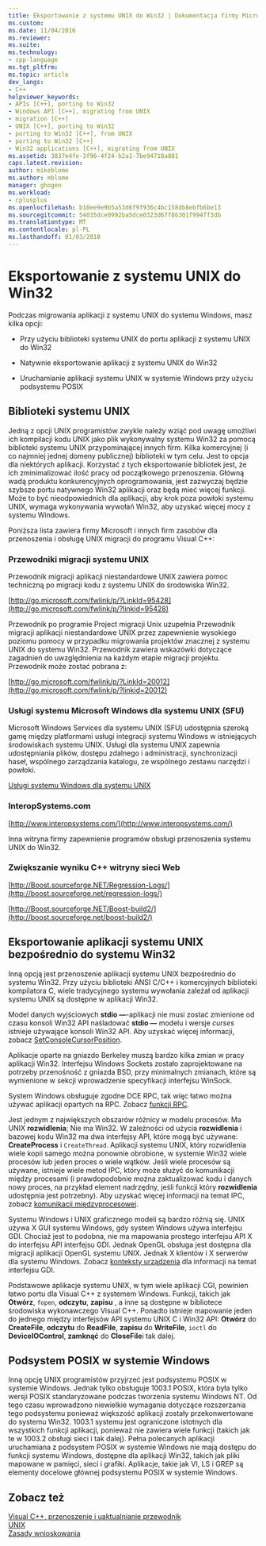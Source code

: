 ```yaml
---
title: Eksportowanie z systemu UNIX do Win32 | Dokumentacja firmy Microsoft
ms.custom: 
ms.date: 11/04/2016
ms.reviewer: 
ms.suite: 
ms.technology:
- cpp-language
ms.tgt_pltfrm: 
ms.topic: article
dev_langs:
- C++
helpviewer_keywords:
- APIs [C++], porting to Win32
- Windows API [C++], migrating from UNIX
- migration [C++]
- UNIX [C++], porting to Win32
- porting to Win32 [C++], from UNIX
- porting to Win32 [C++]
- Win32 applications [C++], migrating from UNIX
ms.assetid: 3837e4fe-3f96-4f24-b2a1-7be94718a881
caps.latest.revision: 
author: mikeblome
ms.author: mblome
manager: ghogen
ms.workload:
- cplusplus
ms.openlocfilehash: b10ee9e9b5a53d6f9f936c4bc158db8ebfb6be13
ms.sourcegitcommit: 54035dce0992ba5dce0323d67f86301f994ff3db
ms.translationtype: MT
ms.contentlocale: pl-PL
ms.lasthandoff: 01/03/2018
---
```

# <a name="porting-from-unix-to-win32"></a>Eksportowanie z systemu UNIX do Win32
Podczas migrowania aplikacji z systemu UNIX do systemu Windows, masz kilka opcji:  
  
-   Przy użyciu biblioteki systemu UNIX do portu aplikacji z systemu UNIX do Win32  
  
-   Natywnie eksportowanie aplikacji z systemu UNIX do Win32  
  
-   Uruchamianie aplikacji systemu UNIX w systemie Windows przy użyciu podsystemu POSIX  
  
## <a name="unix-libraries"></a>Biblioteki systemu UNIX  
 Jedną z opcji UNIX programistów zwykle należy wziąć pod uwagę umożliwi ich kompilacji kodu UNIX jako plik wykonywalny systemu Win32 za pomocą biblioteki systemu UNIX przypominającej innych firm. Kilka komercyjnej (i co najmniej jednej domeny publicznej) biblioteki w tym celu. Jest to opcja dla niektórych aplikacji. Korzystać z tych eksportowanie bibliotek jest, że ich zminimalizować ilość pracy od początkowego przenoszenia. Główną wadą produktu konkurencyjnych oprogramowania, jest zazwyczaj będzie szybsze portu natywnego Win32 aplikacji oraz będą mieć więcej funkcji. Może to być nieodpowiednich dla aplikacji, aby krok poza powłoki systemu UNIX, wymaga wykonywania wywołań Win32, aby uzyskać więcej mocy z systemu Windows.  
  
 Poniższa lista zawiera firmy Microsoft i innych firm zasobów dla przenoszenia i obsługę UNIX migracji do programu Visual C++:  
  
### <a name="unix-migration-guides"></a>Przewodniki migracji systemu UNIX  
 Przewodnik migracji aplikacji niestandardowe UNIX zawiera pomoc techniczną po migracji kodu z systemu UNIX do środowiska Win32.  
  
 [http://go.microsoft.com/fwlink/p/?LinkId=95428](http://go.microsoft.com/fwlink/p/?linkid=95428)  
  
 Przewodnik po programie Project migracji Unix uzupełnia Przewodnik migracji aplikacji niestandardowe UNIX przez zapewnienie wysokiego poziomu pomocy w przypadku migrowania projektów znacznej z systemu UNIX do systemu Win32. Przewodnik zawiera wskazówki dotyczące zagadnień do uwzględnienia na każdym etapie migracji projektu. Przewodnik może zostać pobrana z:  
  
 [http://go.microsoft.com/fwlink/p/?LinkId=20012](http://go.microsoft.com/fwlink/p/?linkid=20012)  
  
### <a name="microsoft-windows-services-for-unix-sfu"></a>Usługi systemu Microsoft Windows dla systemu UNIX (SFU)  
 Microsoft Windows Services dla systemu UNIX (SFU) udostępnia szeroką gamę między platformami usługi integracji systemu Windows w istniejących środowiskach systemu UNIX. Usługi dla systemu UNIX zapewnia udostępniania plików, dostępu zdalnego i administracji, synchronizacji haseł, wspólnego zarządzania katalogu, ze wspólnego zestawu narzędzi i powłoki.  
  
 [Usługi systemu Windows dla systemu UNIX](http://www.microsoft.com/downloads/details.aspx?FamilyID=896c9688-601b-44f1-81a4-02878ff11778&displaylang=en)  
  
### <a name="interopsystemscom"></a>InteropSystems.com  
 [http://www.interopsystems.com/](http://www.interopsystems.com/)  
  
 Inna witryna firmy zapewnienie programów obsługi przenoszenia systemu UNIX do Win32.  
  
### <a name="c-boost-web-site"></a>Zwiększanie wyniku C++ witryny sieci Web  
 [http://Boost.sourceforge.NET/Regression-Logs/](http://boost.sourceforge.net/regression-logs/)  
  
 [http://Boost.sourceforge.NET/Boost-build2/](http://boost.sourceforge.net/boost-build2/)  
  
## <a name="porting-unix-applications-directly-to-win32"></a>Eksportowanie aplikacji systemu UNIX bezpośrednio do systemu Win32  
 Inną opcją jest przenoszenie aplikacji systemu UNIX bezpośrednio do systemu Win32. Przy użyciu biblioteki ANSI C/C++ i komercyjnych biblioteki kompilatora C, wiele tradycyjnego systemu wywołania zależał od aplikacji systemu UNIX są dostępne w aplikacji Win32.  
  
 Model danych wyjściowych **stdio —**-aplikacji nie musi zostać zmienione od czasu konsoli Win32 API naśladować **stdio —** modelu i wersje *curses* istnieje używające konsoli Win32 API. Aby uzyskać więcej informacji, zobacz [SetConsoleCursorPosition](http://msdn.microsoft.com/library/windows/desktop/ms686025).  
  
 Aplikacje oparte na gniazdo Berkeley muszą bardzo kilka zmian w pracy aplikacji Win32. Interfejsu Windows Sockets zostało zaprojektowane na potrzeby przenośność z gniazda BSD, przy minimalnych zmianach, które są wymienione w sekcji wprowadzenie specyfikacji interfejsu WinSock.  
  
 System Windows obsługuje zgodne DCE RPC, tak więc łatwo można używać aplikacji opartych na RPC. Zobacz [funkcji RPC](http://msdn.microsoft.com/library/windows/desktop/aa378623).  
  
 Jest jednym z największych obszarów różnicy w modelu procesów. Ma UNIX **rozwidlenia**; Nie ma Win32. W zależności od użycia **rozwidlenia** i bazowej kodu Win32 ma dwa interfejsy API, które mogą być używane: **CreateProcess** i `CreateThread`. Aplikacji systemu UNIX, który rozwidlenia wiele kopii samego można ponownie obrobione, w systemie Win32 wiele procesów lub jeden proces o wiele wątków. Jeśli wiele procesów są używane, istnieje wiele metod IPC, który może służyć do komunikacji między procesami (i prawdopodobnie można zaktualizować kodu i danych nowy proces, na przykład element nadrzędny, jeśli funkcji który **rozwidlenia** udostępnia jest potrzebny). Aby uzyskać więcej informacji na temat IPC, zobacz [komunikacji międzyprocesowej](http://msdn.microsoft.com/library/windows/desktop/aa365574).  
  
 Systemu Windows i UNIX graficznego modeli są bardzo różnią się. UNIX używa X GUI systemu Windows, gdy system Windows używa interfejsu GDI. Chociaż jest to podobna, nie ma mapowania prostego interfejsu API X do interfejsu API interfejsu GDI. Jednak OpenGL obsługa jest dostępna dla migracji aplikacji OpenGL systemu UNIX. Jednak X klientów i X serwerów dla systemu Windows. Zobacz [konteksty urządzenia](http://msdn.microsoft.com/library/windows/desktop/dd183553) dla informacji na temat interfejsu GDI.  
  
 Podstawowe aplikacje systemu UNIX, w tym wiele aplikacji CGI, powinien łatwo portu dla Visual C++ z systemem Windows. Funkcji, takich jak **Otwórz**, `fopen`, **odczytu**, **zapisu** , a inne są dostępne w bibliotece środowiska wykonawczego Visual C++. Ponadto istnieje mapowanie jeden do jednego między interfejsów API systemu UNIX C i Win32 API: **Otwórz** do **CreateFile**, **odczytu** do **ReadFile**, **zapisu** do **WriteFile**, `ioctl` do **DeviceIOControl**, **zamknąć** do **CloseFile**i tak dalej.  
  
## <a name="windows-posix-subsystem"></a>Podsystem POSIX w systemie Windows  
 Inną opcję UNIX programistów przyjrzeć jest podsystemu POSIX w systemie Windows. Jednak tylko obsługuje 1003.1 POSIX, która była tylko wersji POSIX standaryzowane podczas tworzenia systemu Windows NT. Od tego czasu wprowadzono niewielkie wymagania dotyczące rozszerzania tego podsystemu ponieważ większość aplikacji zostały przekonwertowane do systemu Win32. 1003.1 systemu jest ograniczone istotnych dla wszystkich funkcji aplikacji, ponieważ nie zawiera wiele funkcji (takich jak te w 1003.2 obsługi sieci i tak dalej). Pełna polecanych aplikacji uruchamiana z podsystem POSIX w systemie Windows nie mają dostępu do funkcji systemu Windows, dostępne dla aplikacji Win32, takich jak pliki mapowane w pamięci, sieci i grafiki. Aplikacje, takie jak VI, LS i GREP są elementy docelowe głównej podsystemu POSIX w systemie Windows.  
  
## <a name="see-also"></a>Zobacz też  
 [Visual C++, przenoszenie i uaktualnianie przewodnik](visual-cpp-change-history-2003-2015.md)   
 [UNIX](../c-runtime-library/unix.md)   
 [Zasady wnioskowania](../build/inference-rules.md)